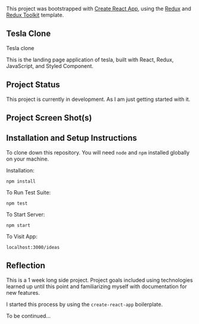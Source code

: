 This project was bootstrapped with [Create React App](https://github.com/facebook/create-react-app), using the [Redux](https://redux.js.org/) and [Redux Toolkit](https://redux-toolkit.js.org/) template.

## Tesla Clone

Tesla clone 

This is the landing page application of tesla, built with React, Redux, JavaScript, and Styled Component.

## Project Status

This project is currently in development. As I am just getting started with it.

## Project Screen Shot(s)


## Installation and Setup Instructions

To clone down this repository. You will need `node` and `npm` installed globally on your machine.  

Installation:

`npm install`  

To Run Test Suite:  

`npm test`  

To Start Server:

`npm start`  

To Visit App:

`localhost:3000/ideas`  

## Reflection

This is a 1 week long side project. Project goals included using technologies learned up until this point and familiarizing myself with documentation for new features.  

I started this process by using the `create-react-app` boilerplate.

To be continued...

